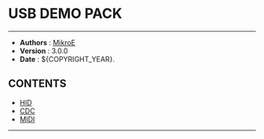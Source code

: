 # USB DEMO PACK

---

- **Authors**     : [MikroE](https://github.com/MikroElektronika)
- **Version**     : 3.0.0
- **Date**        : ${COPYRIGHT_YEAR}.

## CONTENTS

- [HID](./hid/README.md)
- [CDC](./cdc/README.md)
- [MIDI](./midi/README.md)

---
